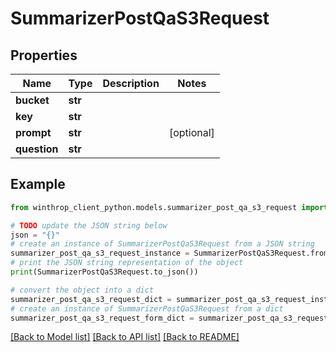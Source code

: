 # SummarizerPostQaS3Request


## Properties

Name | Type | Description | Notes
------------ | ------------- | ------------- | -------------
**bucket** | **str** |  | 
**key** | **str** |  | 
**prompt** | **str** |  | [optional] 
**question** | **str** |  | 

## Example

```python
from winthrop_client_python.models.summarizer_post_qa_s3_request import SummarizerPostQaS3Request

# TODO update the JSON string below
json = "{}"
# create an instance of SummarizerPostQaS3Request from a JSON string
summarizer_post_qa_s3_request_instance = SummarizerPostQaS3Request.from_json(json)
# print the JSON string representation of the object
print(SummarizerPostQaS3Request.to_json())

# convert the object into a dict
summarizer_post_qa_s3_request_dict = summarizer_post_qa_s3_request_instance.to_dict()
# create an instance of SummarizerPostQaS3Request from a dict
summarizer_post_qa_s3_request_form_dict = summarizer_post_qa_s3_request.from_dict(summarizer_post_qa_s3_request_dict)
```
[[Back to Model list]](../README.md#documentation-for-models) [[Back to API list]](../README.md#documentation-for-api-endpoints) [[Back to README]](../README.md)


